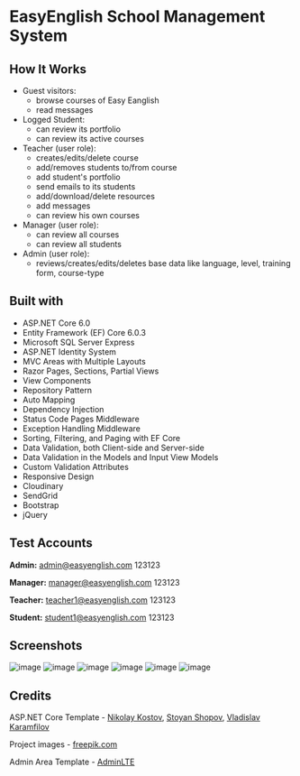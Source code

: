 # EasyEnglish School Management System
## How It Works
- Guest visitors: 
  - browse courses of Easy Eanglish
  - read messages
- Logged Student:
  - can review its portfolio
  - can review its active courses
- Teacher (user role):
  - creates/edits/delete course
  - add/removes students to/from course
  - add student's portfolio 
  - send emails to its students
  - add/download/delete resources
  - add messages 
  - can review his own courses
- Manager (user role):
  - can review all courses
  - can review all students
- Admin (user role):
  - reviews/creates/edits/deletes base data like language, level, training form, course-type

## Built with
- ASP.NET Core 6.0
- Entity Framework (EF) Core 6.0.3
- Microsoft SQL Server Express
- ASP.NET Identity System
- MVC Areas with Multiple Layouts
- Razor Pages, Sections, Partial Views
- View Components
- Repository Pattern
- Auto Мapping
- Dependency Injection
- Status Code Pages Middleware
- Exception Handling Middleware
- Sorting, Filtering, and Paging with EF Core
- Data Validation, both Client-side and Server-side
- Data Validation in the Models and Input View Models
- Custom Validation Attributes
- Responsive Design
- Cloudinary
- SendGrid
- Bootstrap
- jQuery
## Test Accounts
**Admin:** admin@easyenglish.com 123123

**Manager:** manager@easyenglish.com 123123

**Teacher:** teacher1@easyenglish.com 123123

**Student:** student1@easyenglish.com 123123
## Screenshots
![image](https://user-images.githubusercontent.com/81183265/166061256-649b83a7-95e1-458f-b016-3aca174094a8.png)
![image](https://user-images.githubusercontent.com/81183265/166007884-526761c7-f133-4779-b3e1-8df3d47b9220.png)
![image](https://user-images.githubusercontent.com/81183265/166061859-0b838b5d-b1d8-4a50-b3c1-0e089af7034e.png)
![image](https://user-images.githubusercontent.com/81183265/166061933-c8cd13dc-66e9-4ece-ab4a-34cea36482bf.png)
![image](https://user-images.githubusercontent.com/81183265/166062043-fcba943e-51e1-4f3b-8163-78b2b102e40b.png)
![image](https://user-images.githubusercontent.com/81183265/166009602-9a267fa6-a3b2-497d-94df-0ff2da6eb368.png)

## Credits
ASP.NET Core Template - [Nikolay Kostov](https://github.com/NikolayIT), [Stoyan Shopov](https://github.com/StoyanShopov), [Vladislav Karamfilov](https://github.com/vladislav-karamfilov)

Project images - [freepik.com](https://www.freepik.com/home)

Admin Area Template - [AdminLTE](https://adminlte.io/)
